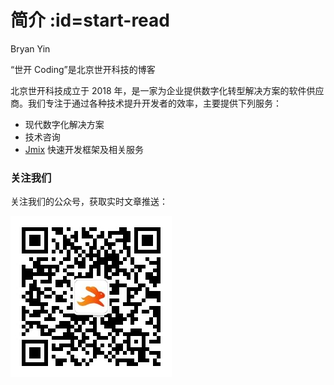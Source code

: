 # 简介 :id=start-read

<p class="author">Bryan Yin</p>

<p class="sk-blue title-1">“世开 Coding”是北京世开科技的博客</p>

北京世开科技成立于 2018 年，是一家为企业提供数字化转型解决方案的软件供应商。我们专注于通过各种技术提升开发者的效率，主要提供下列服务：
- 现代数字化解决方案
- 技术咨询
- [Jmix](https://jmix.cn) 快速开发框架及相关服务

### 关注我们

关注我们的公众号，获取实时文章推送：

![ABMcode QR code](_media/abmcode_qrcode.jpg ":class=qr-code")
